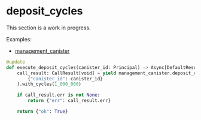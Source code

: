 # deposit_cycles

This section is a work in progress.

Examples:

-   [management_canister](https://github.com/demergent-labs/kybra/tree/main/examples/management_canister)

```python
@update
def execute_deposit_cycles(canister_id: Principal) -> Async[DefaultResult]:
    call_result: CallResult[void] = yield management_canister.deposit_cycles(
        {"canister_id": canister_id}
    ).with_cycles(1_000_000)

    if call_result.err is not None:
        return {"err": call_result.err}

    return {"ok": True}
```
